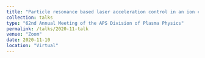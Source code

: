 ```yaml
---
title: "Particle resonance based laser acceleration control in an ion channel"
collection: talks
type: "62nd Annual Meeting of the APS Division of Plasma Physics"
permalink: /talks/2020-11-talk
venue: "Zoom"
date: 2020-11-10
location: "Virtual"
---
```

